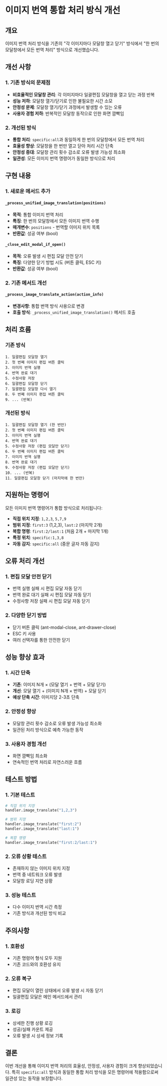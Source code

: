 # 이미지 번역 통합 처리 방식 개선

## 개요

이미지 번역 처리 방식을 기존의 "각 이미지마다 모달창 열고 닫기" 방식에서 "한 번의 모달창에서 모든 번역 처리" 방식으로 개선했습니다.

## 개선 사항

### 1. 기존 방식의 문제점

- **비효율적인 모달창 관리**: 각 이미지마다 일괄편집 모달창을 열고 닫는 과정 반복
- **성능 저하**: 모달창 열기/닫기로 인한 불필요한 시간 소모
- **안정성 문제**: 모달창 열기/닫기 과정에서 발생할 수 있는 오류
- **사용자 경험 저하**: 반복적인 모달창 동작으로 인한 화면 깜빡임

### 2. 개선된 방식

- **통합 처리**: `specific:all`과 동일하게 한 번의 모달창에서 모든 번역 처리
- **효율성 향상**: 모달창을 한 번만 열고 닫아 처리 시간 단축
- **안정성 증대**: 모달창 관리 횟수 감소로 오류 발생 가능성 최소화
- **일관성**: 모든 이미지 번역 명령어가 동일한 방식으로 처리

## 구현 내용

### 1. 새로운 메서드 추가

#### `_process_unified_image_translation(positions)`
- **목적**: 통합 이미지 번역 처리
- **특징**: 한 번의 모달창에서 모든 이미지 번역 수행
- **매개변수**: `positions` - 번역할 이미지 위치 목록
- **반환값**: 성공 여부 (bool)

#### `_close_edit_modal_if_open()`
- **목적**: 오류 발생 시 편집 모달 안전 닫기
- **특징**: 다양한 닫기 방법 시도 (버튼 클릭, ESC 키)
- **반환값**: 성공 여부 (bool)

### 2. 기존 메서드 개선

#### `_process_image_translate_action(action_info)`
- **변경사항**: 통합 번역 방식 사용으로 변경
- **호출 방식**: `_process_unified_image_translation()` 메서드 호출

## 처리 흐름

### 기존 방식
```
1. 일괄편집 모달창 열기
2. 첫 번째 이미지 편집 버튼 클릭
3. 이미지 번역 실행
4. 번역 완료 대기
5. 수정사항 저장
6. 일괄편집 모달창 닫기
7. 일괄편집 모달창 다시 열기
8. 두 번째 이미지 편집 버튼 클릭
9. ... (반복)
```

### 개선된 방식
```
1. 일괄편집 모달창 열기 (한 번만)
2. 첫 번째 이미지 편집 버튼 클릭
3. 이미지 번역 실행
4. 번역 완료 대기
5. 수정사항 저장 (편집 모달만 닫기)
6. 두 번째 이미지 편집 버튼 클릭
7. 이미지 번역 실행
8. 번역 완료 대기
9. 수정사항 저장 (편집 모달만 닫기)
10. ... (반복)
11. 일괄편집 모달창 닫기 (마지막에 한 번만)
```

## 지원하는 명령어

모든 이미지 번역 명령어가 통합 방식으로 처리됩니다:

- **직접 위치 지정**: `1,2,3`, `5,7,9`
- **범위 지정**: `first:3` (1,2,3), `last:2` (마지막 2개)
- **복합 명령**: `first:2/last:1` (처음 2개 + 마지막 1개)
- **특정 위치**: `specific:1,3,8`
- **자동 감지**: `specific:all` (중문 글자 자동 감지)

## 오류 처리 개선

### 1. 편집 모달 안전 닫기
- 번역 실행 실패 시 편집 모달 자동 닫기
- 번역 완료 대기 실패 시 편집 모달 자동 닫기
- 수정사항 저장 실패 시 편집 모달 자동 닫기

### 2. 다양한 닫기 방법
- 닫기 버튼 클릭 (ant-modal-close, ant-drawer-close)
- ESC 키 사용
- 여러 선택자를 통한 안전한 닫기

## 성능 향상 효과

### 1. 시간 단축
- **기존**: 이미지 N개 × (모달 열기 + 번역 + 모달 닫기)
- **개선**: 모달 열기 + (이미지 N개 × 번역) + 모달 닫기
- **예상 단축 시간**: 이미지당 2-3초 단축

### 2. 안정성 향상
- 모달창 관리 횟수 감소로 오류 발생 가능성 최소화
- 일관된 처리 방식으로 예측 가능한 동작

### 3. 사용자 경험 개선
- 화면 깜빡임 최소화
- 연속적인 번역 처리로 자연스러운 흐름

## 테스트 방법

### 1. 기본 테스트
```python
# 직접 위치 지정
handler.image_translate("1,2,3")

# 범위 지정
handler.image_translate("first:2")
handler.image_translate("last:1")

# 복합 명령
handler.image_translate("first:2/last:1")
```

### 2. 오류 상황 테스트
- 존재하지 않는 이미지 위치 지정
- 번역 중 네트워크 오류 발생
- 모달창 로딩 지연 상황

### 3. 성능 테스트
- 다수 이미지 번역 시간 측정
- 기존 방식과 개선된 방식 비교

## 주의사항

### 1. 호환성
- 기존 명령어 형식 모두 지원
- 기존 코드와의 호환성 유지

### 2. 오류 복구
- 편집 모달이 열린 상태에서 오류 발생 시 자동 닫기
- 일괄편집 모달은 메인 메서드에서 관리

### 3. 로깅
- 상세한 진행 상황 로깅
- 성공/실패 카운트 제공
- 오류 발생 시 상세 정보 기록

## 결론

이번 개선을 통해 이미지 번역 처리의 효율성, 안정성, 사용자 경험이 크게 향상되었습니다. 특히 `specific:all` 방식과 동일한 통합 처리 방식을 모든 명령어에 적용함으로써 일관성 있는 동작을 보장합니다.